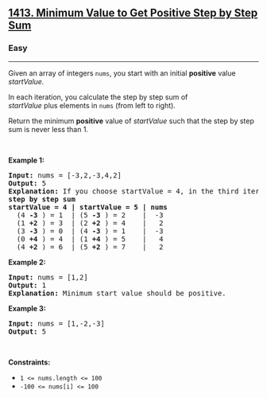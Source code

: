 <h2><a href="https://leetcode.com/problems/minimum-value-to-get-positive-step-by-step-sum/">1413. Minimum Value to Get Positive Step by Step Sum</a></h2><h3>Easy</h3><hr><div><p>Given an array of integers&nbsp;<code>nums</code>, you start with an initial <strong>positive</strong> value <em>startValue</em><em>.</em></p>

<p>In each iteration, you calculate the step by step sum of <em>startValue</em>&nbsp;plus&nbsp;elements in <code>nums</code>&nbsp;(from left to right).</p>

<p>Return the minimum <strong>positive</strong> value of&nbsp;<em>startValue</em> such that the step by step sum is never less than 1.</p>

<p>&nbsp;</p>
<p><strong class="example">Example 1:</strong></p>

<pre style="position: relative;"><strong>Input:</strong> nums = [-3,2,-3,4,2]
<strong>Output:</strong> 5
<strong>Explanation: </strong>If you choose startValue = 4, in the third iteration your step by step sum is less than 1.
<strong>step by step sum</strong>
<strong>startValue = 4 | startValue = 5 | nums</strong>
  (4 <strong>-3</strong> ) = 1  | (5 <strong>-3</strong> ) = 2    |  -3
  (1 <strong>+2</strong> ) = 3  | (2 <strong>+2</strong> ) = 4    |   2
  (3 <strong>-3</strong> ) = 0  | (4 <strong>-3</strong> ) = 1    |  -3
  (0 <strong>+4</strong> ) = 4  | (1 <strong>+4</strong> ) = 5    |   4
  (4 <strong>+2</strong> ) = 6  | (5 <strong>+2</strong> ) = 7    |   2
<div class="open_grepper_editor" title="Edit &amp; Save To Grepper"></div></pre>

<p><strong class="example">Example 2:</strong></p>

<pre style="position: relative;"><strong>Input:</strong> nums = [1,2]
<strong>Output:</strong> 1
<strong>Explanation:</strong> Minimum start value should be positive. 
<div class="open_grepper_editor" title="Edit &amp; Save To Grepper"></div></pre>

<p><strong class="example">Example 3:</strong></p>

<pre style="position: relative;"><strong>Input:</strong> nums = [1,-2,-3]
<strong>Output:</strong> 5
<div class="open_grepper_editor" title="Edit &amp; Save To Grepper"></div></pre>

<p>&nbsp;</p>
<p><strong>Constraints:</strong></p>

<ul>
	<li><code>1 &lt;= nums.length &lt;= 100</code></li>
	<li><code>-100 &lt;= nums[i] &lt;= 100</code></li>
</ul>
</div>